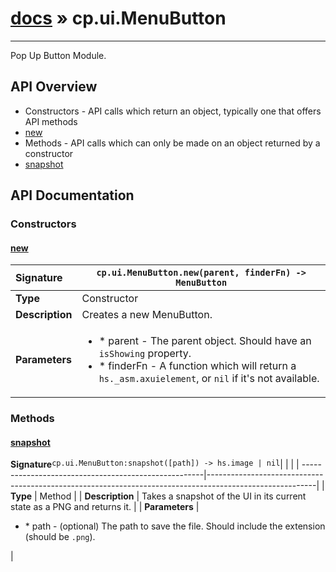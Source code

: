 # [docs](index.md) » cp.ui.MenuButton
---

Pop Up Button Module.

## API Overview
* Constructors - API calls which return an object, typically one that offers API methods
 * [new](#new)
* Methods - API calls which can only be made on an object returned by a constructor
 * [snapshot](#snapshot)

## API Documentation

### Constructors

#### [new](#new)
| <span style="float: left;">**Signature**</span> | <span style="float: left;">`cp.ui.MenuButton.new(parent, finderFn) -> MenuButton` </span>                                                          |
| -----------------------------------------------------|---------------------------------------------------------------------------------------------------------|
| **Type**                                             | Constructor                                                                                         |
| **Description**                                      | Creates a new MenuButton.                                                                                         |
| **Parameters**                                       | <ul><li>* parent		- The parent object. Should have an `isShowing` property.</li><li>* finderFn		- A function which will return a `hs._asm.axuielement`, or `nil` if it's not available.</li></ul> |

### Methods

#### [snapshot](#snapshot)
| <span style="float: left;">**Signature**</span> | <span style="float: left;">`cp.ui.MenuButton:snapshot([path]) -> hs.image | nil` </span>                                                          |
| -----------------------------------------------------|---------------------------------------------------------------------------------------------------------|
| **Type**                                             | Method                                                                                         |
| **Description**                                      | Takes a snapshot of the UI in its current state as a PNG and returns it.                                                                                         |
| **Parameters**                                       | <ul><li>* path		- (optional) The path to save the file. Should include the extension (should be `.png`).</li></ul> |

